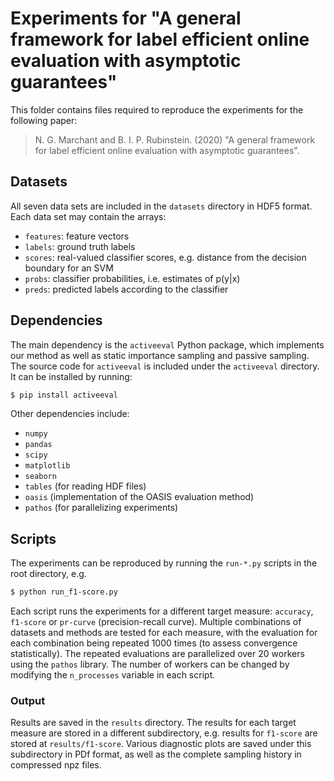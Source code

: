 # Experiments for "A general framework for label efficient online evaluation with asymptotic guarantees"

This folder contains files required to reproduce the experiments for the 
following paper:

> N. G. Marchant and  B. I. P. Rubinstein. (2020) "A general framework for 
label efficient online evaluation with asymptotic guarantees".

## Datasets

All seven data sets are included in the `datasets` directory in HDF5 format. 
Each data set may contain the arrays:
* `features`: feature vectors
* `labels`: ground truth labels
* `scores`: real-valued classifier scores, e.g. distance from the decision 
  boundary for an SVM
* `probs`: classifier probabilities, i.e. estimates of p(y|x)
* `preds`: predicted labels according to the classifier

## Dependencies

The main dependency is the `activeeval` Python package, which implements 
our method as well as static importance sampling and passive sampling. 
The source code for `activeeval` is included under the `activeeval` directory. 
It can be installed by running:

```bash
$ pip install activeeval
```

Other dependencies include:
* `numpy`
* `pandas`
* `scipy`
* `matplotlib`
* `seaborn`
* `tables` (for reading HDF files)
* `oasis` (implementation of the OASIS evaluation method)
* `pathos` (for parallelizing experiments)

## Scripts

The experiments can be reproduced by running the `run-*.py` scripts in the 
root directory, e.g. 

```bash
$ python run_f1-score.py
```

Each script runs the experiments for a different target measure: `accuracy`, 
`f1-score` or `pr-curve` (precision-recall curve). Multiple combinations of 
datasets and methods are tested for each measure, with the evaluation for 
each combination being repeated 1000 times (to assess convergence 
statistically). The repeated evaluations are parallelized over 20 workers 
using the `pathos` library. The number of workers can be changed by modifying 
the `n_processes` variable in each script.


### Output
Results are saved in the `results` directory. The results for each target 
measure are stored in a different subdirectory, e.g. results for `f1-score` 
are stored at `results/f1-score`. Various diagnostic plots are saved under 
this subdirectory in PDf format, as well as the complete sampling history 
in compressed npz files.
